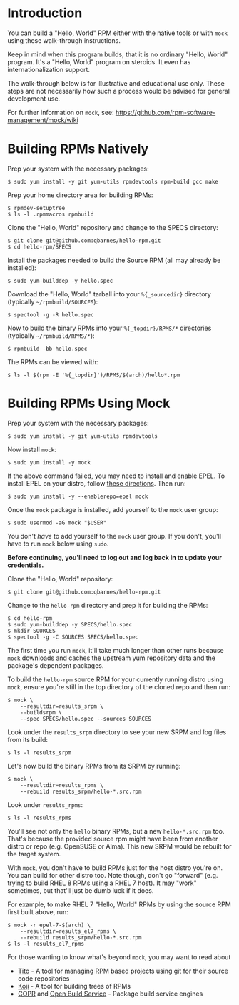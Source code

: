 # Introduction

You can build a "Hello, World" RPM either with the native tools or
with `mock` using these walk-through instructions.

Keep in mind when this program builds, that it is no ordinary
"Hello, World" program.  It's a "Hello, World" program on steroids.
It even has internationalization support.

The walk-through below is for illustrative and educational use only.
These steps are not necessarily how such a process would be advised
for general development use.

For further information on `mock`, see:
https://github.com/rpm-software-management/mock/wiki

# Building RPMs Natively

Prep your system with the necessary packages:
```
$ sudo yum install -y git yum-utils rpmdevtools rpm-build gcc make
```

Prep your home directory area for building RPMs:
```
$ rpmdev-setuptree
$ ls -l .rpmmacros rpmbuild
```

Clone the "Hello, World" repository and change to the SPECS directory:
```
$ git clone git@github.com:qbarnes/hello-rpm.git
$ cd hello-rpm/SPECS
```

Install the packages needed to build the Source RPM (all may already be
installed):
```
$ sudo yum-builddep -y hello.spec
```

Download the "Hello, World" tarball into your `%{_sourcedir}` directory
(typically `~/rpmbuild/SOURCES`):
```
$ spectool -g -R hello.spec
```

Now to build the binary RPMs into your `%{_topdir}/RPMS/*` directories
(typically `~/rpmbuild/RPMS/*`):
```
$ rpmbuild -bb hello.spec
```

The RPMs can be viewed with:
```
$ ls -l $(rpm -E '%{_topdir}')/RPMS/$(arch)/hello*.rpm
```

# Building RPMs Using Mock

Prep your system with the necessary packages:
```
$ sudo yum install -y git yum-utils rpmdevtools
```

Now install `mock`:
```
$ sudo yum install -y mock
```

If the above command failed, you may need to install and enable
EPEL.  To install EPEL on your distro, follow
[these directions](https://fedoraproject.org/wiki/EPEL).  Then
run:
```
$ sudo yum install -y --enablerepo=epel mock
```

Once the `mock` package is installed, add yourself to the `mock`
user group:
```
$ sudo usermod -aG mock "$USER"
```

You don't _have_ to add yourself to the `mock` user group.  If you
don't, you'll have to run `mock` below using `sudo`.

**Before continuing, you'll need to log out and log back in to update
your credentials.**

Clone the "Hello, World" repository:
```
$ git clone git@github.com:qbarnes/hello-rpm.git
```

Change to the `hello-rpm` directory and prep it for building the RPMs:
```
$ cd hello-rpm
$ sudo yum-builddep -y SPECS/hello.spec
$ mkdir SOURCES
$ spectool -g -C SOURCES SPECS/hello.spec
```

The first time you run `mock`, it'll take much longer than other
runs because `mock` downloads and caches the upstream yum repository
data and the package's dependent packages.

To build the `hello-rpm` source RPM for your currently running
distro using `mock`, ensure you're still in the top directory of the
cloned repo and then run:
```
$ mock \
    --resultdir=results_srpm \
    --buildsrpm \
    --spec SPECS/hello.spec --sources SOURCES
```

Look under the `results_srpm` directory to see your new SRPM and
log files from its build:
```
$ ls -l results_srpm
```

Let's now build the binary RPMs from its SRPM by running:
```
$ mock \
    --resultdir=results_rpms \
    --rebuild results_srpm/hello-*.src.rpm
```

Look under `results_rpms`:
```
$ ls -l results_rpms
```

You'll see not only the `hello` binary RPMs, but a new
`hello-*.src.rpm` too.  That's because the provided source rpm might
have been from another distro or repo (e.g. OpenSUSE or Alma).  This
new SRPM would be rebuilt for the target system.

With `mock`, you don't have to build RPMs just for the host distro
you're on.  You can build for other distro too.  Note though, don't
go "forward" (e.g. trying to build RHEL 8 RPMs using a RHEL 7 host).
It may "work" sometimes, but that'll just be dumb luck if it does.

For example, to make RHEL 7 "Hello, World" RPMs by using the
source RPM first built above, run:
```
$ mock -r epel-7-$(arch) \
    --resultdir=results_el7_rpms \
    --rebuild results_srpm/hello-*.src.rpm
$ ls -l results_el7_rpms
```

For those wanting to know what's beyond `mock`, you may want to
read about
* [Tito](https://github.com/rpm-software-management/tito/blob/master/README.md) - A tool for managing RPM based projects using git for their source code repositories
* [Koji](https://fedoraproject.org/wiki/Koji) - A tool for building trees of RPMs
* [COPR](https://developer.fedoraproject.org/deployment/copr/about.html) and [Open Build Service](https://openbuildservice.org/) - Package build service engines
